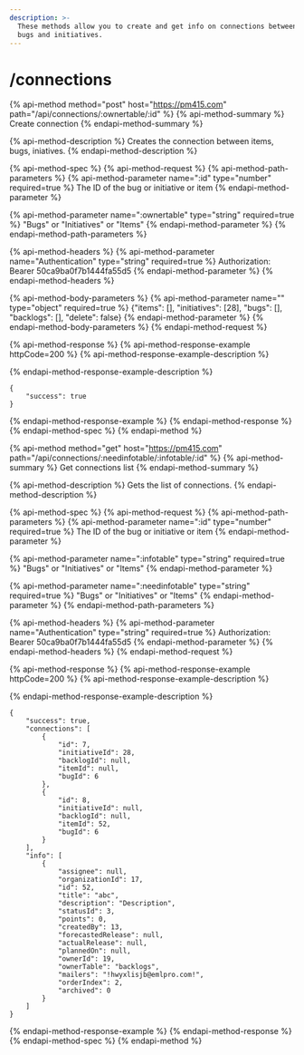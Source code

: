 ```yaml
---
description: >-
  These methods allow you to create and get info on connections between items,
  bugs and initiatives.
---
```


# /connections

{% api-method method="post" host="https://pm415.com" path="/api/connections/:ownertable/:id" %}
{% api-method-summary %}
Create connection
{% endapi-method-summary %}

{% api-method-description %}
Creates the connection between items, bugs, iniatives.
{% endapi-method-description %}

{% api-method-spec %}
{% api-method-request %}
{% api-method-path-parameters %}
{% api-method-parameter name=":id" type="number" required=true %}
The ID of the bug or initiative or item
{% endapi-method-parameter %}

{% api-method-parameter name=":ownertable" type="string" required=true %}
"Bugs" or "Initiatives" or "Items"
{% endapi-method-parameter %}
{% endapi-method-path-parameters %}

{% api-method-headers %}
{% api-method-parameter name="Authentication" type="string" required=true %}
Authorization: Bearer 50ca9ba0f7b1444fa55d5
{% endapi-method-parameter %}
{% endapi-method-headers %}

{% api-method-body-parameters %}
{% api-method-parameter name="" type="object" required=true %}
{"items": \[\], "initiatives": \[28\], "bugs": \[\], "backlogs": \[\], "delete": false}
{% endapi-method-parameter %}
{% endapi-method-body-parameters %}
{% endapi-method-request %}

{% api-method-response %}
{% api-method-response-example httpCode=200 %}
{% api-method-response-example-description %}

{% endapi-method-response-example-description %}

```
{
    "success": true
}
```
{% endapi-method-response-example %}
{% endapi-method-response %}
{% endapi-method-spec %}
{% endapi-method %}

{% api-method method="get" host="https://pm415.com" path="/api/connections/:needinfotable/:infotable/:id" %}
{% api-method-summary %}
Get connections list
{% endapi-method-summary %}

{% api-method-description %}
Gets the list of connections.
{% endapi-method-description %}

{% api-method-spec %}
{% api-method-request %}
{% api-method-path-parameters %}
{% api-method-parameter name=":id" type="number" required=true %}
The ID of the bug or initiative or item
{% endapi-method-parameter %}

{% api-method-parameter name=":infotable" type="string" required=true %}
"Bugs" or "Initiatives" or "Items"
{% endapi-method-parameter %}

{% api-method-parameter name=":needinfotable" type="string" required=true %}
 "Bugs" or "Initiatives" or "Items"
{% endapi-method-parameter %}
{% endapi-method-path-parameters %}

{% api-method-headers %}
{% api-method-parameter name="Authentication" type="string" required=true %}
Authorization: Bearer 50ca9ba0f7b1444fa55d5
{% endapi-method-parameter %}
{% endapi-method-headers %}
{% endapi-method-request %}

{% api-method-response %}
{% api-method-response-example httpCode=200 %}
{% api-method-response-example-description %}

{% endapi-method-response-example-description %}

```
{
    "success": true,
    "connections": [
        {
            "id": 7,
            "initiativeId": 28,
            "backlogId": null,
            "itemId": null,
            "bugId": 6
        },
        {
            "id": 8,
            "initiativeId": null,
            "backlogId": null,
            "itemId": 52,
            "bugId": 6
        }
    ],
    "info": [
        {
            "assignee": null,
            "organizationId": 17,
            "id": 52,
            "title": "abc",
            "description": "Description",
            "statusId": 3,
            "points": 0,
            "createdBy": 13,
            "forecastedRelease": null,
            "actualRelease": null,
            "plannedOn": null,
            "ownerId": 19,
            "ownerTable": "backlogs",
            "mailers": "!hwyxlisjb@emlpro.com!",
            "orderIndex": 2,
            "archived": 0
        }
    ]
}
```
{% endapi-method-response-example %}
{% endapi-method-response %}
{% endapi-method-spec %}
{% endapi-method %}

